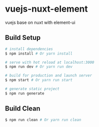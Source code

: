 # vuejs-nuxt-element
vuejs base on nuxt with element-ui

## Build Setup
``` bash
# install dependencies
$ npm install # Or yarn install

# serve with hot reload at localhost:3000
$ npm run dev # Or yarn run dev

# build for production and launch server
$ npm start # Or yarn run start

# generate static project
$ npm run generate
```

## Build Clean 
```bash
$ npm run clean # Or yarn run clean
```
